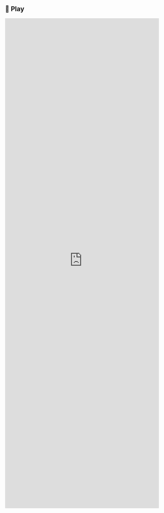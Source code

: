 🏀 Play
---

<p><iframe src="https://www.lightcodepedia1.streamlit.app/" width="100%" height="1600" loading="lazy" allowfullscreen="allowfullscreen" style="border:none;"></iframe></p>
